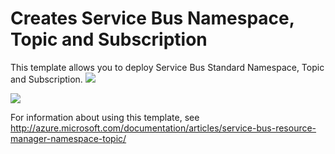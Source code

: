 # Creates Service Bus Namespace, Topic and Subscription
 This template allows you to deploy Service Bus Standard Namespace, Topic and Subscription.
<a href="https://portal.azure.com/#create/Microsoft.Template/uri/https%3A%2F%2Fraw.githubusercontent.com%2FAzure%2Fazure-quickstart-templates%2Fmaster%2F101-servicebus-topic-subscription%2Fazuredeploy.json" target="_blank">
    <img src="http://azuredeploy.net/deploybutton.png"/>
</a>

<a href="http://armviz.io/#/?load=https%3A%2F%2Fraw.githubusercontent.com%2FAzure%2Fazure-quickstart-templates%2Fmaster%2F101-servicebus-topic-subscription%2Fazuredeploy.json" target="_blank">
    <img src="http://armviz.io/visualizebutton.png"/>
</a>

For information about using this template, see http://azure.microsoft.com/documentation/articles/service-bus-resource-manager-namespace-topic/